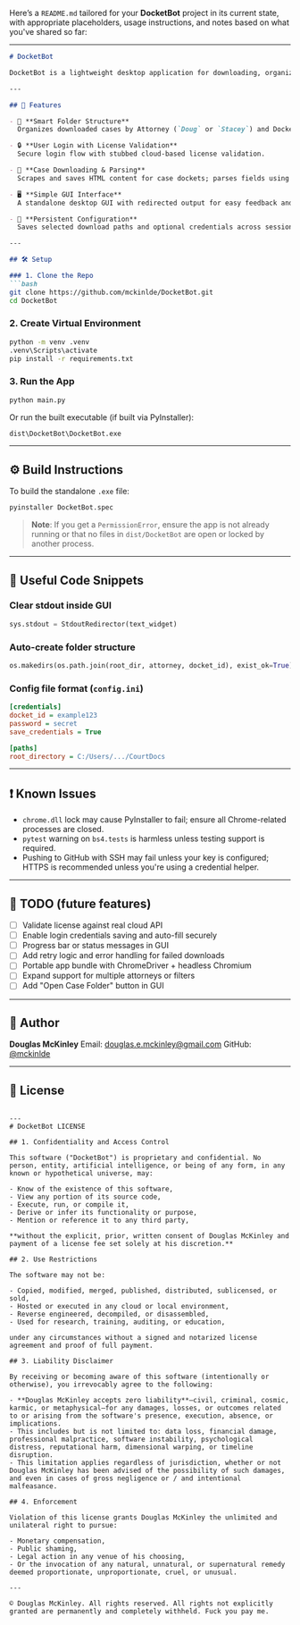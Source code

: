 Here’s a `README.md` tailored for your **DocketBot** project in its current state, with appropriate placeholders, usage instructions, and notes based on what you've shared so far:

---

````markdown
# DocketBot

DocketBot is a lightweight desktop application for downloading, organizing, and viewing Washington State court documents. Designed for attorneys and legal researchers, it provides an intuitive GUI interface, secure login workflow, and persistent folder structure to save cases by attorney and docket ID.

---

## 🚀 Features

- 🧠 **Smart Folder Structure**  
  Organizes downloaded cases by Attorney (`Doug` or `Stacey`) and Docket ID under a user-defined root directory.

- 🔒 **User Login with License Validation**  
  Secure login flow with stubbed cloud-based license validation.

- 📂 **Case Downloading & Parsing**  
  Scrapes and saves HTML content for case dockets; parses fields using BeautifulSoup.

- 🖥️ **Simple GUI Interface**  
  A standalone desktop GUI with redirected output for easy feedback and error tracking.

- 💾 **Persistent Configuration**  
  Saves selected download paths and optional credentials across sessions.

---

## 🛠️ Setup

### 1. Clone the Repo
```bash
git clone https://github.com/mckinlde/DocketBot.git
cd DocketBot
````

### 2. Create Virtual Environment

```bash
python -m venv .venv
.venv\Scripts\activate
pip install -r requirements.txt
```

### 3. Run the App

```bash
python main.py
```

Or run the built executable (if built via PyInstaller):

```bash
dist\DocketBot\DocketBot.exe
```

---

## ⚙️ Build Instructions

To build the standalone `.exe` file:

```bash
pyinstaller DocketBot.spec
```

> **Note**: If you get a `PermissionError`, ensure the app is not already running or that no files in `dist/DocketBot` are open or locked by another process.

---

## 🧪 Useful Code Snippets

### Clear stdout inside GUI

```python
sys.stdout = StdoutRedirector(text_widget)
```

### Auto-create folder structure

```python
os.makedirs(os.path.join(root_dir, attorney, docket_id), exist_ok=True)
```

### Config file format (`config.ini`)

```ini
[credentials]
docket_id = example123
password = secret
save_credentials = True

[paths]
root_directory = C:/Users/.../CourtDocs
```

---

## ❗ Known Issues

* `chrome.dll` lock may cause PyInstaller to fail; ensure all Chrome-related processes are closed.
* `pytest` warning on `bs4.tests` is harmless unless testing support is required.
* Pushing to GitHub with SSH may fail unless your key is configured; HTTPS is recommended unless you're using a credential helper.

---

## 📌 TODO (future features)

* [ ] Validate license against real cloud API
* [ ] Enable login credentials saving and auto-fill securely
* [ ] Progress bar or status messages in GUI
* [ ] Add retry logic and error handling for failed downloads
* [ ] Portable app bundle with ChromeDriver + headless Chromium
* [ ] Expand support for multiple attorneys or filters
* [ ] Add "Open Case Folder" button in GUI

---

## 👤 Author

**Douglas McKinley**
Email: [douglas.e.mckinley@gmail.com](mailto:douglas.e.mckinley@gmail.com)
GitHub: [@mckinlde](https://github.com/mckinlde)

---

## 📝 License


```

---
# DocketBot LICENSE

## 1. Confidentiality and Access Control

This software ("DocketBot") is proprietary and confidential. No person, entity, artificial intelligence, or being of any form, in any known or hypothetical universe, may:

- Know of the existence of this software,
- View any portion of its source code,
- Execute, run, or compile it,
- Derive or infer its functionality or purpose,
- Mention or reference it to any third party,

**without the explicit, prior, written consent of Douglas McKinley and payment of a license fee set solely at his discretion.**

## 2. Use Restrictions

The software may not be:

- Copied, modified, merged, published, distributed, sublicensed, or sold,
- Hosted or executed in any cloud or local environment,
- Reverse engineered, decompiled, or disassembled,
- Used for research, training, auditing, or education,

under any circumstances without a signed and notarized license agreement and proof of full payment.

## 3. Liability Disclaimer

By receiving or becoming aware of this software (intentionally or otherwise), you irrevocably agree to the following:

- **Douglas McKinley accepts zero liability**—civil, criminal, cosmic, karmic, or metaphysical—for any damages, losses, or outcomes related to or arising from the software's presence, execution, absence, or implications.
- This includes but is not limited to: data loss, financial damage, professional malpractice, software instability, psychological distress, reputational harm, dimensional warping, or timeline disruption.
- This limitation applies regardless of jurisdiction, whether or not Douglas McKinley has been advised of the possibility of such damages, and even in cases of gross negligence or / and intentional malfeasance.

## 4. Enforcement

Violation of this license grants Douglas McKinley the unlimited and unilateral right to pursue:

- Monetary compensation,
- Public shaming,
- Legal action in any venue of his choosing,
- Or the invocation of any natural, unnatural, or supernatural remedy deemed proportionate, unproportionate, cruel, or unusual.

---

© Douglas McKinley. All rights reserved. All rights not explicitly granted are permanently and completely withheld. Fuck you pay me.

```
